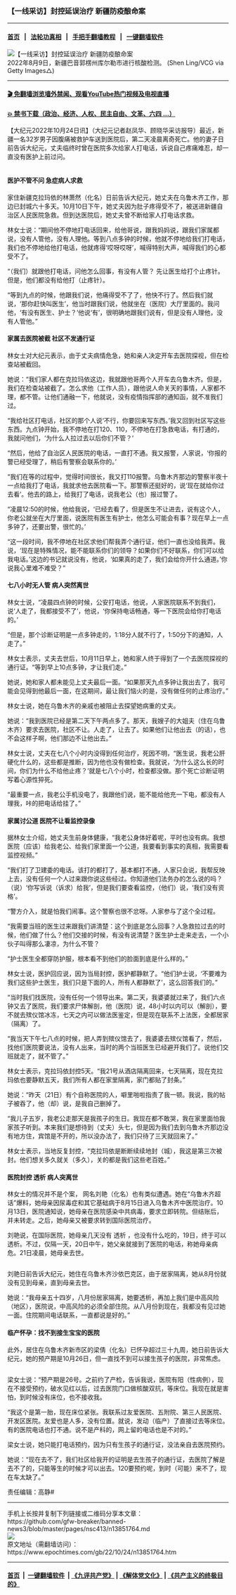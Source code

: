 ### 【一线采访】封控延误治疗 新疆防疫酿命案
------------------------

#### [首页](https://github.com/gfw-breaker/banned-news3/blob/master/README.md) &nbsp;&nbsp;|&nbsp;&nbsp; [法轮功真相](https://github.com/begood0513/basic/blob/master/README.md)  &nbsp;&nbsp;|&nbsp;&nbsp; [手把手翻墙教程](https://github.com/gfw-breaker/guides/wiki)  &nbsp;&nbsp;|&nbsp;&nbsp; [一键翻墙软件](https://github.com/gfw-breaker/nogfw/blob/master/README.md)  



<div><img alt="【一线采访】封控延误治疗 新疆防疫酿命案" class="attachment-djy_600_400 size-djy_600_400 wp-post-image" src="https://i.epochtimes.com/assets/uploads/2022/08/id13802264-GettyImages-1413950630-600x400.jpg"/>
<div class="caption">
 2022年8月9日，新疆巴音郭楞州库尔勒市进行核酸检测。 (Shen Ling/VCG via Getty Images△)
</div></div><hr/>

#### [ 🎬  免翻墙浏览墙外禁闻、观看YouTube热门视频及电视直播](https://github.com/gfw-breaker/HelloWorld)

#### [ 💥  禁书下载（政治、经济、人权、民主自由、文革、六四 ...）](https://github.com/gfw-breaker/books/blob/master/README.md)

<div><p>
 【大纪元2022年10月24日讯】（大纪元记者赵凤华、顾晓华采访报导）最近，新疆一名32岁男子因腹痛被救护车送到医院后，第二天凌晨离奇死亡。他的妻子日前告诉大纪元，丈夫临终时曾在医院多次给家人打电话，诉说自己疼痛难忍，却一直没有医护上前过问。
</p>
<p>
 <ok href="https://i.epochtimes.com/assets/uploads/2022/10/id13851831-d8eec9043b9761bbb8e747d7ff2bec79.png">
  <img alt="" class="size-large wp-image-13851831 aligncenter" src="https://i.epochtimes.com/assets/uploads/2022/10/id13851831-d8eec9043b9761bbb8e747d7ff2bec79-600x1007.png"/>
 </ok>
</p>
<h4>
 医护不管不问 急症病人求救
</h4>
<p>
 家住新疆克拉玛依的林萧然（化名）日前告诉大纪元，她丈夫在乌鲁木齐工作，那边已封城六十多天。10月10日下午，她丈夫因为肚子疼得受不了，被送进新疆自治区人民医院急救。但到达医院后，她丈夫曾不断给家人打电话求救。
</p>
<p>
 林女士说：“期间他不停地打电话回来，给他哥说，跟我妈妈说，跟我们家属都说，没有人管他，没有人理他。等到八点多钟的时候，他就不停地给我们打电话，我们也不停地给他打电话，他就疼得‘哎呀哎呀’，喊得特别大声，喊得我们的心都受不了。
</p>
<p>
 “（我们）就跟他打电话，问他怎么回事，有没有人管？
 <span style="font-weight: 400;">
  先让医生给打个止疼针。
 </span>
 但是，他们都没有给他打（止疼针）。
</p>
<p>
 “等到九点的时候，他跟我们说，他痛得受不了了，他快不行了。然后我们就说，‘那你赶快叫医生’，他当时跟我们说，他就坐在（医院）大厅里面的。我问他，‘有没有医生、护士？’他说‘有’，很明确地跟我们说有，但是没有人理他，没有人管他。”
</p>
<h4>
 家属去医院被截 社区不发通行证
</h4>
<p>
 林女士对大纪元表示，由于丈夫病情危急，她和亲人决定开车去医院探视，但在检查站被截回。
</p>
<p>
 她说：“我们家人都在克拉玛依这边，我就跟他哥两个人开车去乌鲁木齐。但是，我们在检查站被截了。怎么求他（工作人员），跟他说人命关天的事情，人家都不理，都不管。让他们通融一下，他就说，没有疫情指挥部的通知函，就不准我们过。
</p>
<p>
 “我给社区打电话，社区的那个人说‘不行，你要回来写东西。’我又回到社区写这些东西。九点钟开始，我不停地在打120、110，不停地在打急救电话，有打通的，我就问他们，‘为什么人拉过去以后你们不管？’
</p>
<p>
 “然后，他给了自治区人民医院的电话，一直打不通。我又报警，人家说，‘你报的警已经受理了，稍后有警察会联系你的。’
</p>
<p>
 “我们在等的过程中，觉得时间很长，我又打110报警。乌鲁木齐那边的警察半夜十一点给我打了电话，我就求他去医院看一下。那警察还挺好的，说‘现在就给你过去看’。他去的路上，给我打了电话，说我老公（也）报过警了。
</p>
<p>
 “凌晨12:50的时候，他给我说，‘已经去看了，但是医生不让进去，说有这个人，你老公就坐在大厅里面，说医院有医生有护士，他怎么可能会有事？现在早上一点多钟了，还要出警，很忙的。’
</p>
<p>
 “这一段时间，我不停地在社区求他们帮我弄个通行证，他们一直也没给我弄。我说，‘现在是特殊情况，能不能联系你们的领导？如果你们不好联系，你们可以给我电话。’这边的书记就说没有，他说，‘如果真的走了，我们会给你开什么通道。’你说我心里难不难受？”
</p>
<h4>
 七八小时无人管 病人突然离世
</h4>
<p>
 林女士说，“凌晨四点钟的时候，公安打电话，他说，人家医院联系不到我们，说‘人走了，我都接受不了’，他说，‘你保持电话畅通，等一下医院会给你打电话的。’
</p>
<p>
 “但是，那个诊断证明是一点多钟走的，1:18分人就不行了，1:50分下的通知，人走了。”
</p>
<p>
 林女士表示，丈夫去世后，10月11日早上，她和家人终于得到了一个去医院探视的通行证。“等到早上10点多钟，才让我们走。”
</p>
<p>
 她说，她和家人都未能见上丈夫最后一面。“如果那天九点多钟让我出去了，我可能会见得到他最后一面，在这期间，最让我们恼火的是，没有做任何的止疼治疗。”
</p>
<p>
 林女士说，她在乌鲁木齐的亲戚也被阻止去探望她病重的丈夫。
</p>
<p>
 她说：“我到医院已经是第二天下午两点多了。那天，我嫂子的大姐夫（住在乌鲁木齐）要求去医院，社区不让。人走了，让去了。如果他们让他出去（的话），也不会这样子啊，他们那边不让他出去。”
</p>
<p>
 林女士说，丈夫在七八个小时内没得到任何治疗，死因不明，“医生说，我老公肝硬化什么的，这些都是推断，因为他也没有做检查。我就说，‘为什么这么长的时间，你们为什么不给他止疼？’就是七八个小时，检查都没做。那个死亡诊断证明写着心源性猝死。
</p>
<p>
 “最重要一点，我老公手机没电了，我跟他们说，能不能给他充一下电，都没有人理我，咔的把电话给挂了。”
</p>
<h4>
 家属讨公道 医院不让看监控录像
</h4>
<p>
 据林女士介绍，她丈夫生前身体健康，“我老公身体好着呢，平时也没有病。我想医院（应该）给我老公、给我们家里面一个公道，我要看到事实的真相，我需要看监控视频。”
</p>
<p>
 “我们打了卫建委的电话。该打的都打了，基本都打不通，人家只会说，我帮反映上去，没有任何一个人过来跟你说这些经过。你知道他们法务办的怎么说的吗？（说）‘你写诉说（诉求）给我’，但是我们要查看监控，（他们）说，‘我们没有资格’。
</p>
<p>
 “警方介入，就是怕我们闹事。这个警察也很不忿呀。人家参与了这个全过程。
</p>
<p>
 “我需要当班的医生过来跟我们讲清楚：这个到底是怎么回事？人急救拉过去的时候，他们做了什么？他们交接的时候，有没有说清楚？医生护士走来走去，一个小伙子叫得那么凄凉，为什么不管？
</p>
<p>
 “护士医生全都穿防护服，根本看不到他们的脸面到底是什么样的。”
</p>
<p>
 林女士说，医护回应说，因为当局封控，医护都静默了。“他们护士说，‘不要难为我们这些护士医生，我们只是下面的人，所有人都静默了’，这么回答我们的。”
</p>
<p>
 “当时我们找医院，没有任何一个领导出来。第二天，我婆婆就过来了，我们六点钟又去了医院，我们要求尸体解剖，他（医院）说，48小时以内可以（解剖），要不就去殡仪馆冰冻，七天之内可以做法医鉴定，但是现在联系不上法医，全都居家（隔离）了。
</p>
<p>
 “我当天下午七八点的时候，把人弄到殡仪馆去了，我婆婆去殡仪馆看了，然后，找他们医院要说法，没有人出来，当时的两个当班医生已经避开我们了。说他们交班就走了，就不管了。”
</p>
<p>
 林女士表示，克拉玛依封控5天。“我21号从酒店隔离回来，七天隔离，现在克拉玛依也要静默五天，我们所有人都在家里隔离，家门都贴了封条。”
</p>
<p>
 她说：“昨天（21日）有个自称医院的人，噼里啪啦指责了我一顿。我说，我的帖子被吞了，他（却）说，是我自己删掉了。
</p>
<p>
 “我儿子五岁，我老公走那天是我孩子的生日。我现在都不敢哭，我在家里面怕我家孩子听到。本来我们是想待到（丈夫）头七，但是因为我们去到乌鲁木齐那边没有地方住，宾馆是不开的，所以没办法了，我们只待了三天就回来了。”
</p>
<p>
 林女士表示，当地反复封控，“克拉玛依是断断续续地封（城），我这是第三次被封。他们想关多久就关（多久），关的都是我们这些老百姓。”
</p>
<h4>
 医院封控
 <ok href="https://www.epochtimes.com/gb/tag/%E9%80%8F%E6%9E%90.html">
  透析
 </ok>
 病人突离世
</h4>
<p>
 林女士的情况并不是个案， 网名刘艳（化名）也有类似遭遇。她在“乌鲁木齐超话”爆料，她母亲因尿毒症和其它基础病于8月15日进入乌鲁木齐中医院治疗。10月13日，医院通知说，她母亲在医院感染中共病毒，要求立即转院。但结账后，并未转走。之后，她母亲又被要求转到国际医院治疗。
</p>
<p>
 刘艳说，在国际医院，她母亲几天没有
 <ok href="https://www.epochtimes.com/gb/tag/%E9%80%8F%E6%9E%90.html">
  透析
 </ok>
 ，也没有什么吃的，19日，终于可以透析。不过，仅隔一天，20日中午，她父亲就接到了医院的电话，称她母亲病危。21日凌晨，她母亲去世。
</p>
<p>
 <ok href="https://i.epochtimes.com/assets/uploads/2022/10/id13851978-9ee3714d8a0345dd80c5ca0d88326709.png">
  <img alt="" class="size-large wp-image-13851978 aligncenter" src="https://i.epochtimes.com/assets/uploads/2022/10/id13851978-9ee3714d8a0345dd80c5ca0d88326709-600x588.png"/>
 </ok>
</p>
<p>
 刘艳日前告诉大纪元，她住在乌鲁木齐沙依巴克区，由于居家隔离，她从8月份就没有见到母亲，直到母亲去世。
</p>
<p>
 她说：“我母亲五十四岁，八月份居家隔离，她要透析，再加上我们是中高风险（地区），医院说，中高风险的必须全部住院。从八月份到现在，我都没有见过她一面。住院期间电话联系，一直都说是好的。”
</p>
<h4>
 临产怀孕：找不到接生宝宝的医院
</h4>
<p>
 此外，居住在乌鲁木齐新市区的梁倩（化名）已怀孕超过三十九周，她日前告诉大纪元，她的预产期是10月26日，但一直找不到可以接生孩子的医院，非常焦虑。
</p>
<p>
 <ok href="https://i.epochtimes.com/assets/uploads/2022/10/id13851982-10a4f3194e39ac537fbcdff8da8fba54.png">
  <img alt="" class="size-large wp-image-13851982 aligncenter" src="https://i.epochtimes.com/assets/uploads/2022/10/id13851982-10a4f3194e39ac537fbcdff8da8fba54-600x731.png"/>
 </ok>
</p>
<p>
 梁女士说：“预产期是26号。之前约了产检，告诉我说，医院有阳（性病例），现在不接受预约，破水见红以后，过去医院门口做核酸双抗，等床位。我现在就是害怕，到时候没有床位，也不接收我。
</p>
<p>
 “我这个是第一胎，现在床位紧张。我联系过友爱医院、五附院、第三人民医院、开发区医院。友爱也是人多，没有位置。就说，发动（临产）了直接过去等床位。有的医院电话也打不通。说不是产科的，网上留的电话也是不对的。”
</p>
<p>
 梁女士说，她只能打电话预约，因为只有生孩子的通行证，没法亲自去医院预约。
</p>
<p>
 她说：“现在去不了，我们社区给我开的证明是去生孩子的通行证，去医院了解是去不了的，只能等生的时候才可以出去。120要预约呢，到时（可能）来不了，现在车太缺了。”
</p>
<p>
 责任编辑：高静#
</p>
</div>
<hr/>
手机上长按并复制下列链接或二维码分享本文章：<br/>
https://github.com/gfw-breaker/banned-news3/blob/master/pages/nsc413/n13851764.md <br/>
<a href='https://github.com/gfw-breaker/banned-news3/blob/master/pages/nsc413/n13851764.md'><img src='https://github.com/gfw-breaker/banned-news3/blob/master/pages/nsc413/n13851764.md.png'/></a> <br/>
原文地址（需翻墙访问）：https://www.epochtimes.com/gb/22/10/24/n13851764.htm


------------------------
#### [首页](https://github.com/gfw-breaker/banned-news3/blob/master/README.md) &nbsp;|&nbsp; [一键翻墙软件](https://github.com/gfw-breaker/nogfw/blob/master/README.md) &nbsp;| [《九评共产党》](https://github.com/gfw-breaker/9ping.md/blob/master/README.md#九评之一评共产党是什么) | [《解体党文化》](https://github.com/gfw-breaker/jtdwh.md/blob/master/README.md) | [《共产主义的终极目的》](https://github.com/gfw-breaker/gczydzjmd.md/blob/master/README.md)


<img src='http://gfw-breaker.win/banned-news3/pages/nsc413/n13851764.md' width='0px' height='0px'/>